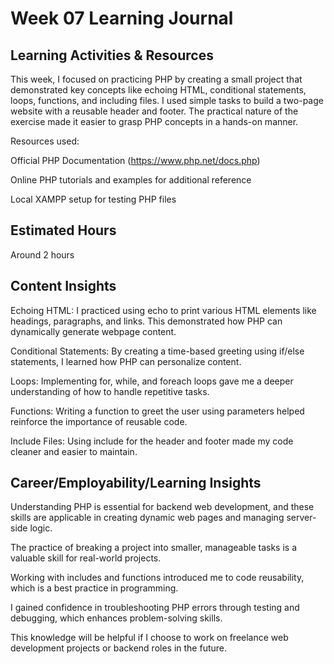 # Week 07 Learning Journal

## Learning Activities & Resources

This week, I focused on practicing PHP by creating a small project that demonstrated key concepts like echoing HTML, conditional statements, loops, functions, and including files. I used simple tasks to build a two-page website with a reusable header and footer. The practical nature of the exercise made it easier to grasp PHP concepts in a hands-on manner.

Resources used:

Official PHP Documentation (https://www.php.net/docs.php)

Online PHP tutorials and examples for additional reference

Local XAMPP setup for testing PHP files

## Estimated Hours

Around 2 hours

## Content Insights

Echoing HTML: I practiced using echo to print various HTML elements like headings, paragraphs, and links. This demonstrated how PHP can dynamically generate webpage content.

Conditional Statements: By creating a time-based greeting using if/else statements, I learned how PHP can personalize content.

Loops: Implementing for, while, and foreach loops gave me a deeper understanding of how to handle repetitive tasks.

Functions: Writing a function to greet the user using parameters helped reinforce the importance of reusable code.

Include Files: Using include for the header and footer made my code cleaner and easier to maintain.

## Career/Employability/Learning Insights

Understanding PHP is essential for backend web development, and these skills are applicable in creating dynamic web pages and managing server-side logic.

The practice of breaking a project into smaller, manageable tasks is a valuable skill for real-world projects.

Working with includes and functions introduced me to code reusability, which is a best practice in programming.

I gained confidence in troubleshooting PHP errors through testing and debugging, which enhances problem-solving skills.

This knowledge will be helpful if I choose to work on freelance web development projects or backend roles in the future.







